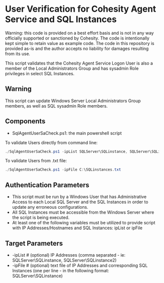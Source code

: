 # User Verification for Cohesity Agent Service and SQL Instances

Warning: this code is provided on a best effort basis and is not in any way officially supported or sanctioned by Cohesity. The code is intentionally kept simple to retain value as example code. The code in this repository is provided as-is and the author accepts no liability for damages resulting from its use.

This script validates that the Cohesity Agent Service Logon User is also a member of the Local Administrators Group and has sysadmin Role privileges in select SQL Instances. 

## Warning

This script can update Windows Server Local Administrators Group members, as well as SQL sysadmin Role members.


## Components

* SqlAgentUserSaCheck.ps1: the main powershell script


To validate Users directly from command line:

```powershell
./SqlAgentUserSaCheck.ps1 -ipList SQLServer\SQLinstance, SQLServer\SQLinstance2
```

To validate Users from .txt file:

```powershell
./SqlAgentUserSaCheck.ps1 -ipFile C:\SQLinstances.txt
```

## Authentication Parameters

* This script must be run by a Windows User that has Administrative Access to each Local SQL Server and the SQL Instances in order to update any erroneous configurations.
* All SQL Instances must be accessible from the Windows Server where the script is being executed.
* At least one of the following variables must be utilized to provide script with IP Addresses/Hostnames and SQL Instances: ipList or ipFile 


## Target Parameters

* -ipList  # (optional) IP Addresses (comma separated - ie: SQLServer\SQLinstance, SQLServer\SQLinstance2)
* -ipFile  # (optional) text file of IP Addresses and corresponding SQL Instances (one per line - in the following format: SQLServer\SQLinstance)


